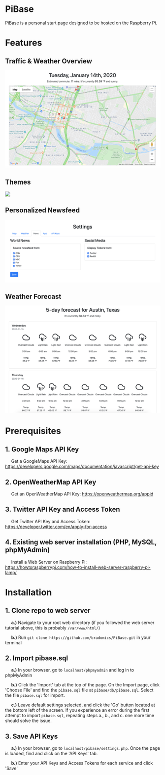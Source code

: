 # PiBase
PiBase is a personal start page designed to be hosted on the Raspberry Pi.

# Features
## Traffic & Weather Overview 
![](commuteOverview.png)

## Themes
![](themes.gif)


## Personalized Newsfeed
![](newsfeed.png)

## Weather Forecast
![](weatherForecast.png)

# Prerequisites
## 1. Google Maps API Key 
&nbsp;&nbsp;&nbsp;&nbsp; Get a GoogleMaps API Key: https://developers.google.com/maps/documentation/javascript/get-api-key

## 2. OpenWeatherMap API Key
&nbsp;&nbsp;&nbsp;&nbsp; Get an OpenWeatherMap API Key: https://openweathermap.org/appid

## 3. Twitter API Key and Access Token
&nbsp;&nbsp;&nbsp;&nbsp; Get Twitter API Key and Access Token: https://developer.twitter.com/en/apply-for-access

## 4. Existing web server installation (PHP, MySQL, phpMyAdmin)
&nbsp;&nbsp;&nbsp;&nbsp; Install a Web Server on Raspberry Pi: https://howtoraspberrypi.com/how-to-install-web-server-raspberry-pi-lamp/


# Installation
## 1. Clone repo to web server
&nbsp;&nbsp;&nbsp;&nbsp; **a.)** Navigate to your root web directory (if you followed the web server tutorial above, this is probably `/var/www/html/`)

&nbsp;&nbsp;&nbsp;&nbsp; **b.)** Run `git clone https://github.com/bradomics/PiBase.git` in your terminal

## 2. Import pibase.sql
&nbsp;&nbsp;&nbsp;&nbsp; **a.)** In your browser, go to `localhost/phpmyadmin` and log in to phpMyAdmin

&nbsp;&nbsp;&nbsp;&nbsp; **b.)** Click the 'Import' tab at the top of the page. On the Import page, click 'Choose File' and find the `pibase.sql` file at `pibase/db/pibase.sql`. Select the file `pibase.sql` for import.

&nbsp;&nbsp;&nbsp;&nbsp; **c.)** Leave default settings selected, and click the 'Go' button located at the bottom left of the screen. If you experience an error during the first attempt to import `pibase.sql`, repeating steps a., b., and c. one more time should solve the issue.

## 3. Save API Keys
&nbsp;&nbsp;&nbsp;&nbsp; **a.)** In your browser, go to `localhost/pibase/settings.php`. Once the page is loaded, find and click on the 'API Keys' tab.

&nbsp;&nbsp;&nbsp;&nbsp; **b.)** Enter your API Keys and Access Tokens for each service and click 'Save'


